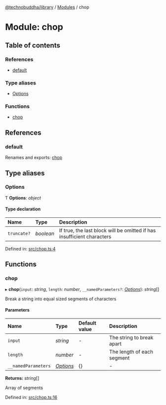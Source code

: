 [@technobuddha/library](../..) / [Modules](../Modules.md) / chop

# Module: chop

## Table of contents

### References

- [default](chop.md#default)

### Type aliases

- [Options](chop.md#options)

### Functions

- [chop](chop.md#chop)

## References

### default

Renames and exports: [chop](chop.md#chop)

## Type aliases

### Options

Ƭ **Options**: *object*

#### Type declaration

| Name | Type | Description |
| :------ | :------ | :------ |
| `truncate?` | *boolean* | If true, the last block will be omitted if has insufficient characters |

Defined in: [src/chop.ts:4](../src/chop.ts#L4)

## Functions

### chop

▸ **chop**(`input`: *string*, `length`: *number*, `__namedParameters?`: [*Options*](chop.md#options)): *string*[]

Break a string into equal sized segments of characters

#### Parameters

| Name | Type | Default value | Description |
| :------ | :------ | :------ | :------ |
| `input` | *string* | - | The string to break apart |
| `length` | *number* | - | The length of each segment |
| `__namedParameters` | [*Options*](chop.md#options) | {} | - |

**Returns:** *string*[]

Array of segments

Defined in: [src/chop.ts:16](../src/chop.ts#L16)
